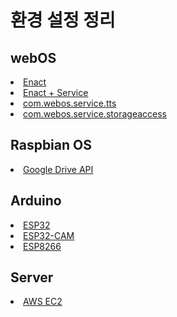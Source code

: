 # 환경 설정 정리
## webOS
<li><a href="https://github.com/webOS-KOSS/main-setting/blob/main/webOS/Enact.md">Enact</a></li>
<li><a href="https://github.com/webOS-KOSS/main-setting/blob/main/webOS/EnactService.md">Enact + Service</a></li>
<li><a href="https://github.com/webOS-KOSS/main-setting/blob/main/webOS/TTS.md">com.webos.service.tts</a></li>
<li><a href="https://github.com/webOS-KOSS/main-setting/blob/main/webOS/StorageAccess.md">com.webos.service.storageaccess</a></li>

## Raspbian OS
<li><a href="https://github.com/webOS-KOSS/main-setting/blob/main/Raspbian/GoogleDrive.md">Google Drive API</a></li>

## Arduino
<li><a href="https://github.com/webOS-KOSS/main-setting/blob/main/Arduino/ESP32.md">ESP32</a></li>
<li><a href="https://github.com/webOS-KOSS/main-setting/blob/main/Arduino/ESP32-CAM.md">ESP32-CAM</a></li>
<li><a href="https://github.com/webOS-KOSS/main-setting/blob/main/Arduino/ESP8266.md">ESP8266</a></li>

## Server
<li><a href="https://github.com/webOS-KOSS/main-setting/blob/main/Server/EC2.md">AWS EC2</a></li>

